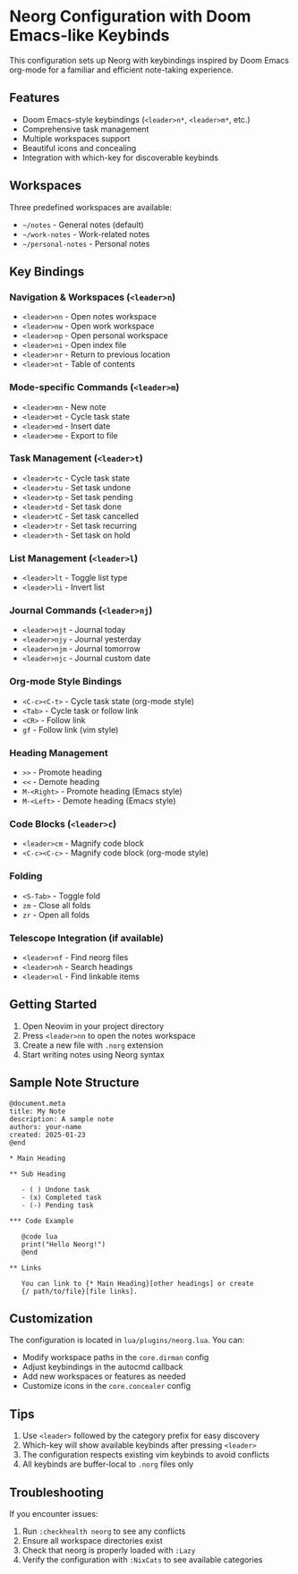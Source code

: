 # Neorg Configuration with Doom Emacs-like Keybinds

This configuration sets up Neorg with keybindings inspired by Doom Emacs org-mode for a familiar and efficient note-taking experience.

## Features

- Doom Emacs-style keybindings (`<leader>n*`, `<leader>m*`, etc.)
- Comprehensive task management
- Multiple workspaces support
- Beautiful icons and concealing
- Integration with which-key for discoverable keybinds

## Workspaces

Three predefined workspaces are available:
- `~/notes` - General notes (default)
- `~/work-notes` - Work-related notes
- `~/personal-notes` - Personal notes

## Key Bindings

### Navigation & Workspaces (`<leader>n`)
- `<leader>nn` - Open notes workspace
- `<leader>nw` - Open work workspace
- `<leader>np` - Open personal workspace
- `<leader>ni` - Open index file
- `<leader>nr` - Return to previous location
- `<leader>nt` - Table of contents

### Mode-specific Commands (`<leader>m`)
- `<leader>mn` - New note
- `<leader>mt` - Cycle task state
- `<leader>md` - Insert date
- `<leader>me` - Export to file

### Task Management (`<leader>t`)
- `<leader>tc` - Cycle task state
- `<leader>tu` - Set task undone
- `<leader>tp` - Set task pending
- `<leader>td` - Set task done
- `<leader>tC` - Set task cancelled
- `<leader>tr` - Set task recurring
- `<leader>th` - Set task on hold

### List Management (`<leader>l`)
- `<leader>lt` - Toggle list type
- `<leader>li` - Invert list

### Journal Commands (`<leader>nj`)
- `<leader>njt` - Journal today
- `<leader>njy` - Journal yesterday
- `<leader>njm` - Journal tomorrow
- `<leader>njc` - Journal custom date

### Org-mode Style Bindings
- `<C-c><C-t>` - Cycle task state (org-mode style)
- `<Tab>` - Cycle task or follow link
- `<CR>` - Follow link
- `gf` - Follow link (vim style)

### Heading Management
- `>>` - Promote heading
- `<<` - Demote heading
- `M-<Right>` - Promote heading (Emacs style)
- `M-<Left>` - Demote heading (Emacs style)

### Code Blocks (`<leader>c`)
- `<leader>cm` - Magnify code block
- `<C-c><C-c>` - Magnify code block (org-mode style)

### Folding
- `<S-Tab>` - Toggle fold
- `zm` - Close all folds
- `zr` - Open all folds

### Telescope Integration (if available)
- `<leader>nf` - Find neorg files
- `<leader>nh` - Search headings
- `<leader>nl` - Find linkable items

## Getting Started

1. Open Neovim in your project directory
2. Press `<leader>nn` to open the notes workspace
3. Create a new file with `.norg` extension
4. Start writing notes using Neorg syntax

## Sample Note Structure

```norg
@document.meta
title: My Note
description: A sample note
authors: your-name
created: 2025-01-23
@end

* Main Heading

** Sub Heading

   - ( ) Undone task
   - (x) Completed task
   - (-) Pending task

*** Code Example

   @code lua
   print("Hello Neorg!")
   @end

** Links

   You can link to {* Main Heading}[other headings] or create
   {/ path/to/file}[file links].
```

## Customization

The configuration is located in `lua/plugins/neorg.lua`. You can:

- Modify workspace paths in the `core.dirman` config
- Adjust keybindings in the autocmd callback
- Add new workspaces or features as needed
- Customize icons in the `core.concealer` config

## Tips

1. Use `<leader>` followed by the category prefix for easy discovery
2. Which-key will show available keybinds after pressing `<leader>`
3. The configuration respects existing vim keybinds to avoid conflicts
4. All keybinds are buffer-local to `.norg` files only

## Troubleshooting

If you encounter issues:

1. Run `:checkhealth neorg` to see any conflicts
2. Ensure all workspace directories exist
3. Check that neorg is properly loaded with `:Lazy`
4. Verify the configuration with `:NixCats` to see available categories